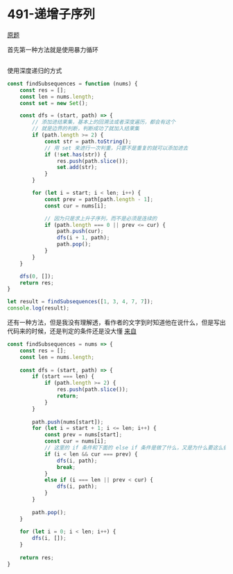 # 491-递增子序列

[原题](https://leetcode-cn.com/problems/increasing-subsequences/solution/liang-chong-dfshui-su-xie-fa-hou-zhe-bu-yong-e-wai/)

首先第一种方法就是使用暴力循环
```javascript

```

使用深度递归的方式
```javascript
const findSubsequences = function (nums) {
    const res = [];
    const len = nums.length;
    const set = new Set();

    const dfs = (start, path) => {
        // 添加进结果集，基本上的回溯法或者深度遍历，都会有这个
        // 就是边界的判断，判断成功了就加入结果集
        if (path.length >= 2) {
            const str = path.toString();
            // 用 set 来进行一次判重，只要不是重复的就可以添加进去
            if (!set.has(str)) {
                res.push(path.slice());
                set.add(str);
            }
        }

        for (let i = start; i < len; i++) {
            const prev = path[path.length - 1];
            const cur = nums[i];

            // 因为只是求上升子序列，而不是必须是连续的
            if (path.length === 0 || prev <= cur) {
                path.push(cur);
                dfs(i + 1, path);
                path.pop();
            }
        }
    }

    dfs(0, []);
    return res;
}

let result = findSubsequences([1, 3, 4, 7, 7]);
console.log(result);
```

还有一种方法，但是我没有理解透，看作者的文字到时知道他在说什么，但是写出代码来的时候，还是判定的条件还是没大懂
[来自](https://leetcode-cn.com/problems/increasing-subsequences/solution/liang-chong-dfshui-su-xie-fa-hou-zhe-bu-yong-e-wai/)
```javascript
const findSubsequences = nums => {
    const res = [];
    const len = nums.length;
    
    const dfs = (start, path) => {
        if (start === len) {
            if (path.length >= 2) {
                res.push(path.slice());
                return;
            }
        }
        
        path.push(nums[start]);
        for (let i = start + 1; i <= len; i++) {
            const prev = nums[start];
            const cur = nums[i];
            // 这里的 if 条件和下面的 else if 条件是做了什么，又是为什么要这么做？
            if (i < len && cur === prev) {
                dfs(i, path);
                break;
            }
            else if (i === len || prev < cur) {
                dfs(i, path);
            }
        }
        
        path.pop();
    }
    
    for (let i = 0; i < len; i++) {
        dfs(i, []);
    }
    
    return res;
}
```